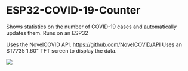 # ESP32-COVID-19-Counter
Shows statistics on the number of COVID-19 cases and automatically updates them. Runs on an ESP32

Uses the NovelCOVID API. https://github.com/NovelCOVID/API 
Uses an ST7735 1.60" TFT screen to display the data.

<img src="https://i.imgur.com/iBI0RJD.jpg"></img>




